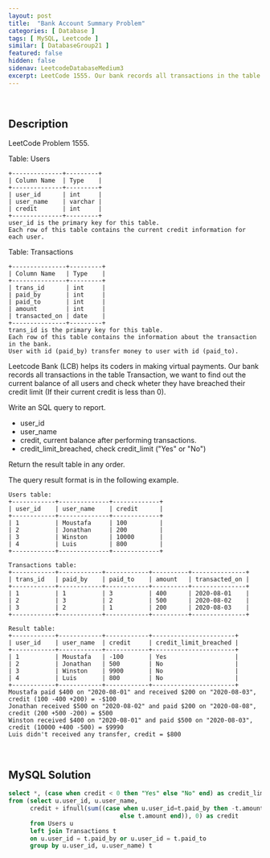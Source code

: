 ```yaml
---
layout: post
title:  "Bank Account Summary Problem"
categories: [ Database ]
tags: [ MySQL, Leetcode ]
similar: [ DatabaseGroup21 ]
featured: false
hidden: false
sidenav: LeetcodeDatabaseMedium3
excerpt: LeetCode 1555. Our bank records all transactions in the table Transaction, we want to find out the current balance of all users and check wheter they have breached their credit limit (If their current credit is less than 0).
---
```


<br />

## Description

LeetCode Problem 1555. 

Table: Users

```
+--------------+---------+
| Column Name  | Type    |
+--------------+---------+
| user_id      | int     |
| user_name    | varchar |
| credit       | int     |
+--------------+---------+
user_id is the primary key for this table.
Each row of this table contains the current credit information for each user.
```

Table: Transactions

```
+---------------+---------+
| Column Name   | Type    |
+---------------+---------+
| trans_id      | int     |
| paid_by       | int     |
| paid_to       | int     |
| amount        | int     |
| transacted_on | date    |
+---------------+---------+
trans_id is the primary key for this table.
Each row of this table contains the information about the transaction in the bank.
User with id (paid_by) transfer money to user with id (paid_to).
```

Leetcode Bank (LCB) helps its coders in making virtual payments. Our bank records all transactions in the table Transaction, we want to find out the current balance of all users and check wheter they have breached their credit limit (If their current credit is less than 0).

Write an SQL query to report.

* user_id
* user_name
* credit, current balance after performing transactions.  
* credit_limit_breached, check credit_limit ("Yes" or "No")

Return the result table in any order.

The query result format is in the following example.

 
```
Users table:
+------------+--------------+-------------+
| user_id    | user_name    | credit      |
+------------+--------------+-------------+
| 1          | Moustafa     | 100         |
| 2          | Jonathan     | 200         |
| 3          | Winston      | 10000       |
| 4          | Luis         | 800         | 
+------------+--------------+-------------+

Transactions table:
+------------+------------+------------+----------+---------------+
| trans_id   | paid_by    | paid_to    | amount   | transacted_on |
+------------+------------+------------+----------+---------------+
| 1          | 1          | 3          | 400      | 2020-08-01    |
| 2          | 3          | 2          | 500      | 2020-08-02    |
| 3          | 2          | 1          | 200      | 2020-08-03    |
+------------+------------+------------+----------+---------------+

Result table:
+------------+------------+------------+-----------------------+
| user_id    | user_name  | credit     | credit_limit_breached |
+------------+------------+------------+-----------------------+
| 1          | Moustafa   | -100       | Yes                   | 
| 2          | Jonathan   | 500        | No                    |
| 3          | Winston    | 9900       | No                    |
| 4          | Luis       | 800        | No                    |
+------------+------------+------------+-----------------------+
Moustafa paid $400 on "2020-08-01" and received $200 on "2020-08-03", credit (100 -400 +200) = -$100
Jonathan received $500 on "2020-08-02" and paid $200 on "2020-08-08", credit (200 +500 -200) = $500
Winston received $400 on "2020-08-01" and paid $500 on "2020-08-03", credit (10000 +400 -500) = $9990
Luis didn't received any transfer, credit = $800
```

<br />

## MySQL Solution


```sql
select *, (case when credit < 0 then "Yes" else "No" end) as credit_limit_breached
from (select u.user_id, u.user_name, 
      credit + ifnull(sum((case when u.user_id=t.paid_by then -t.amount
                               else t.amount end)), 0) as credit
      from Users u
      left join Transactions t
      on u.user_id = t.paid_by or u.user_id = t.paid_to
      group by u.user_id, u.user_name) t
```
